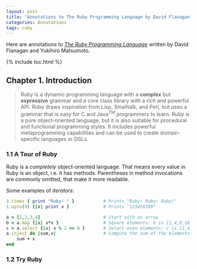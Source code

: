 ```yaml
---
layout: post
title: "Annotations to The Ruby Programming Language by David Flanagan and Yukihiro Matsumoto"
categories: Annotations
tags: ruby
---
```


Here are annotations to [*The Ruby Programming Language*](http://shop.oreilly.com/product/9780596516178.do) written by David Flanagan and Yukihiro Matsumoto.

{% include toc.html %}

## Chapter 1. Introduction

> Ruby is a dynamic programming language with a **complex** but **expressive** grammar and a core class library with a rich and powerful API. Ruby draws inspiration from Lisp, Smalltalk, and Perl, but uses a grammar that is easy for C and Java<sup>TM</sup> programmers to learn. Ruby is a pure object-oriented language, but it is also suitable for procedural and functional programming styles. It includes powerful metaprogramming capabilities and can be used to create domain-specific languages or DSLs.

### 1.1 A Tour of Ruby

Ruby is a *completely* object-oriented language. That means every value in Ruby is an object, i.e. it has methods. Parentheses in method invocations are commonly omitted, that make it more readable.

Some examples of *iterators*:

```ruby
3.times { print "Ruby! " }           # Prints "Ruby! Ruby! Ruby!"
1.upto(9) {|x| print x }             # Prints "123456789"

a = [1,2,3,4]                        # Start with an array
b = a.map {|x| x*x }                 # Square elements: b is [1,4,9,16]
c = a.select {|x| x % 2 == 0 }       # Select even elements: c is [2,4]
a.inject do |sum,x|                  # Compute the sum of the elements => 10
    sum + x
end
```

### 1.2 Try Ruby

